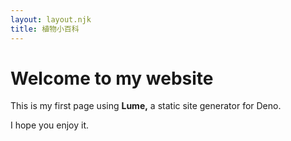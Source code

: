 ```yaml
---
layout: layout.njk
title: 植物小百科
---
```


# Welcome to my website

This is my first page using **Lume,** a static site generator for Deno.

I hope you enjoy it.
